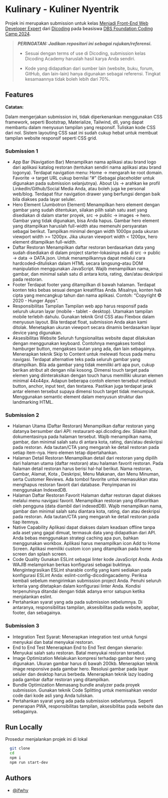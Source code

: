 
# Kulinary - Kuliner Nyentrik

Projek ini merupakan submission untuk kelas [Menjadi Front-End Web Developer Expert](https://www.dicoding.com/academies/219) dari [Dicoding](https://www.dicoding.com) pada beasiswa [DBS Foundation Coding Camp 2024](https://www.dbs.com/newsroom/DBS_Foundation_holds_DBS_Foundation_Coding_Camp_2024_to_offer_free_coding_classes). 

> **_PERINGATAN: Jadikan repositori ini sebagai rujukan/referensi._**
>
> - Sesuai dengan terms of use di Dicoding, submission kelas Dicoding Academy haruslah hasil karya Anda sendiri.
>
> - Kode yang didapatkan dari sumber lain (website, buku, forum, GitHub, dan lain-lain) hanya digunakan sebagai referensi. Tingkat kesamaannya tidak boleh lebih dari 70%.


## Features


**Catatan:**

Dalam mengerjakan submission ini, tidak diperkenankan menggunakan CSS framework, seperti Bootstrap, Materialize, Tailwind, dll, yang dapat membantu dalam menyusun tampilan yang responsif. Tuliskan kode CSS dari nol. Sistem layouting CSS saat ini sudah cukup hebat untuk membuat tampilan website responsif seperti CSS grid.

### Submission 1
  * App Bar (Navigation Bar)
  Menampilkan nama aplikasi atau brand logo dari aplikasi katalog restoran (tentukan sendiri nama aplikasi atau brand logonya).
Terdapat navigation menu:
Home → mengarah ke root domain.
Favorite → target URL cukup bernilai “#” (Sebagai placeholder untuk digunakan pada submission selanjutnya).
About Us → arahkan ke profil LinkedIn/Github/Social Media Anda, atau boleh juga ke personal web/blog.
Terdapat fitur navigation drawer yang berfungsi dengan baik bila diakses pada layar seluler.
  * Hero Element (Jumbotron Element)
Menampilkan hero element dengan gambar yang sudah ditentukan, silakan pilih salah satu aset yang disediakan di dalam starter proyek, src → public → images → hero. Gambar yang tidak digunakan, bisa Anda hapus.
Gambar hero element yang ditampilkan haruslah full-width atau memenuhi persyaratan sebagai berikut. 
Tampilkan minimal dengan width 1000px pada ukuran viewport width >= 1200px.
Jika ukuran viewport width < 1200px, hero element ditampilkan full-width.
  * Daftar Restoran
Menampilkan daftar restoran berdasarkan data yang sudah disediakan di dalam project starter–lokasinya ada di src → public → data → DATA.json. Untuk menampilkannya dapat melalui cara hardcoded–dituliskan dalam HTML secara langsung–atau DOM manipulation menggunakan JavaScript.
Wajib menampilkan nama, gambar, dan minimal salah satu di antara kota, rating, dan/atau deskripsi pada restoran.
  * Footer
Terdapat footer yang ditampilkan di bawah halaman.
Terdapat konten teks bebas sesuai dengan kreatifitas Anda. Misalnya, konten hak cipta yang mencangkup tahun dan nama aplikasi. Contoh: “Copyright © 2020 - Hunger Apps”.
  * Responsibilitas Tampilan
Tampilan web app harus responsif pada seluruh ukuran layar (mobile - tablet - desktop). Utamakan tampilan mobile terlebih dahulu.
Gunakan teknik Grid CSS atau Flexbox dalam menyusun layout. Bila terdapat float, submission Anda akan kami ditolak.
Menetapkan ukuran viewport secara dinamis berdasarkan layar device yang digunakan.
  * Aksesibilitas Website
Seluruh fungsionalitas website dapat dilakukan dengan menggunakan keyboard. Contohnya mengakses tombol hamburger button, mengakses tautan yang ada, dan lain sebagainya.
Menerapkan teknik Skip to Content untuk melewati focus pada menu navigasi.
Terdapat alternative teks pada seluruh gambar yang ditampilkan. Bila ada gambar yang tidak memiliki arti apa pun, cukup berikan atribut alt dengan nilai kosong. 
Dimensi touch target pada elemen yang diinteraksikan dengan touch harus memilliki ukuran elemen minimal 44x44px. Adapun beberapa contoh elemen tersebut meliputi button, anchor, input text, dan textarea.
Pastikan juga terdapat jarak antar elemen tersebut supaya dimensi touch target tidak menumpuk.
Menggunakan semantic element dalam menyusun struktur dan landmarking HTML.
### Submission 2
* Halaman Utama (Daftar Restoran)
Menampilkan daftar restoran yang datanya bersumber dari API: restaurant-api.dicoding.dev. Silakan lihat dokumentasinya pada halaman tersebut.
Wajib menampilkan nama, gambar, dan minimal salah satu di antara kota, rating, dan/atau deskripsi pada restoran.
Ada tautan/CTA yang mengarah ke detail restoran pada setiap item-nya.
Hero elemen tetap dipertahankan.
* Halaman Detail Restoran
Menampilkan detail dari restoran yang dipilih dari halaman utama (daftar restoran) atau halaman favorit restoran.
Pada halaman detail restoran harus berisi hal-hal berikut.
Nama restoran,
Gambar,
Alamat,
Kota ,
Deskripsi,
Menu Makanan, dan
Menu Minuman, serta
Customer Reviews.
Ada tombol favorite untuk memasukkan atau menghapus restoran favorit dari database. Penyimpanan ini menggunakan IndexedDB.
* Halaman Daftar Restoran Favorit
Halaman daftar restoran dapat diakses melalui menu navigasi favorit.
Menampilkan restoran yang difavoritkan oleh pengguna (data diambil dari indexedDB).
Wajib menampilkan nama, gambar dan minimal salah satu diantara kota, rating, dan atau deskripsi pada restoran.
Ada tautan/CTA yang mengarah ke detail restoran pada tiap itemnya.
* Native Capability
Aplikasi dapat diakses dalam keadaan offline tanpa ada aset yang gagal dimuat, termasuk data yang didapatkan dari API. Anda bebas menggunakan strategi caching apa pun, bahkan menggunakan workbox.
Aplikasi harus menampilkan icon Add to Home Screen.
Aplikasi memiliki custom icon yang ditampilkan pada home screen dan splash screen.
* Code Quality
Gunakan ESLint sebagai linter kode JavaScript Anda. Anda WAJIB melampirkan berkas konfigurasi sebagai buktinya.
Mengintegrasikan ESLint sharable config yang kami sediakan pada konfigurasi ESLint Anda: eslint-config-dicodingacademy.
Periksa kembali sebelum mengirimkan submission project Anda. Penuhi seluruh kriteria yang ditetapkan dalam konfigurasi linter Anda. Kondisi terpenuhinya ditandai dengan tidak adanya error satupun ketika menjalankan eslint.
* Pertahankan syarat yang ada pada submission sebelumnya.
Di antaranya, responsibilitas tampilan, aksesibilitas pada website, appbar, footer, dan sebagainya.
### Submission 3
* Integration Test
Syarat:
Menerapkan integration test untuk fungsi menyukai dan batal menyukai restoran.
* End to End Test
Menerapkan End to End Test dengan skenario:
Menyukai salah satu restoran.
Batal menyukai restoran tersebut.
* Image Optimization
Melakukan kompresi terhadap gambar hero yang digunakan. Ukuran gambar harus di bawah 200kb.
Menerapkan teknik image responsive pada gambar hero. Resolusi gambar pada layar seluler dan desktop harus berbeda.
Menerapkan teknik lazy loading pada gambar daftar restoran yang ditampilkan.
* Bundle Optimization
Memasang bundle analyzer pada proyek submission.
Gunakan teknik Code Splitting untuk memisahkan vendor code dari kode asli yang Anda tuliskan.
* Pertahankan syarat yang ada pada submission sebelumnya. Seperti penerapan PWA, responsibilitas tampilan,  aksesibilitas pada website dan sebagainya.
## Run Locally

Prosedur menjalankan projek ini di lokal

```bash
  git clone 
  cd 
  npm i
  npm run start-dev
```


## Authors

- [@ifwhy](https://github.com/ifwhy)

